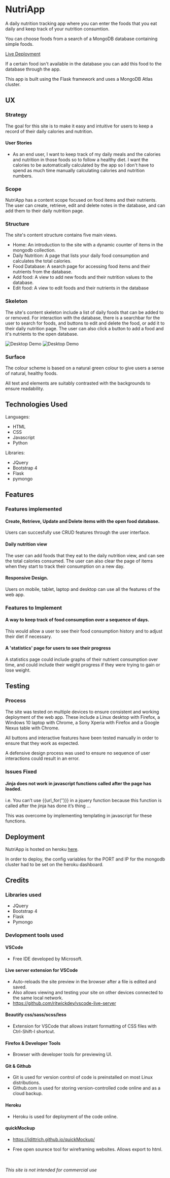 # NutriApp



A daily nutrition tracking app where you can enter the foods that you eat daily and keep track of your nutrition consumtion. 

You can choose foods from a search of a MongoDB database containing simple foods. 

[Live Deployment](https://ntrtnapp.herokuapp.com)

If a certain food isn't available in the database you can add this food to the database through the app.

This app is built using the Flask framework and uses a MongoDB Atlas cluster.


## UX




### Strategy

The goal for this site is to make it easy and intuitive for users to keep a record of their daily calories and nutrition. 

#### User Stories

- As an end user, I want to keep track of my daily meals and the calories and nutrition in those foods so to follow a healthy diet. I want the calories to be automatically calculated by the app so I don't have to spend as much time manually calculating calories and nutrition numbers.



### Scope

NutriApp has a content scope focused on food items and their nutrients. The user can create, retrieve, edit and delete notes in the database, and can add them to their daily nutrition page.


### Structure

The site's content structure contains five main views.

- Home: An introduction to the site with a dynamic counter of items in the mongodb collection.
- Daily Nutrition: A page that lists your daily food consumption and calculates the total calories.
- Food Database: A search page for accessing food items and their nutrients from the database.
- Add food: A view to add new foods and their nutrition values to the database.
- Edit food: A view to edit foods and their nutrients in the database




### Skeleton

The site's content skeleton include a list of daily foods that can be added to or removed. For interaction with the database, there is a searchbar for the user to search for foods, and buttons to edit and delete the food, or add it to their daily nutrition page. The user can also click a button to add a food and it's nutrients to the open database.

![Desktop Demo](/assets/wireframes/dayview-desktop.png "Desktop Demo")
![Desktop Demo](/assets/wireframes/dayview-mobile.png "Desktop Demo")





### Surface

The colour scheme is based on a natural green colour to give users a sense of natural, healthy foods.

All text and elements are suitably contrasted with the backgrounds to ensure readability.



## Technologies Used

Languages:
- HTML
- CSS
- Javascript
- Python

Libraries:
- JQuery
- Bootstrap 4
- Flask
- pymongo


## Features

### Features implemented


#### Create, Retrieve, Update and Delete items with the open food database.
Users can succesfully use CRUD features through the user interface.

#### Daily nutrition view
The user can add foods that they eat to the daily nutrition view, and can see the total calories consumed. The user can also clear the page of items when they start to track their consumption on a new day.

#### Responsive Design.
Users on mobile, tablet, laptop and desktop can use all the features of the web app.


### Features to Implement


#### A way to keep track of food consumption over a sequence of days.

This would allow a user to see their food consumption history and to adjust their diet if necessary.



#### A 'statistics' page for users to see their progress

A statistics page could include graphs of their nutrient consumption over time, and could include their weight progress if they were trying to gain or lose weight.



## Testing

### Process

The site was tested on multiple devices to ensure consistent and working deployment of the web app. These include a Linux desktop with Firefox, a Windows 10 laptop with Chrome, a Sony Xperia with Firefox and a Google Nexus table with Chrome.

All buttons and interactive features have been tested manually in order to ensure that they work as expected. 

A defensive design process was used to ensure no sequence of user interactions could result in an error.



### Issues Fixed

#### Jinja does not work in javascript functions called after the page has loaded.

i.e. You can’t use {{url_for(’’)}} in a jquery function because this function is called after the jinja has done it’s thing …

This was overcome by implementing templating in javascript for these functions.




## Deployment

NutriApp is hosted on heroku [here](https://ntrtnapp.herokuapp.com).

In order to deploy, the config variables for the PORT and IP for the mongodb cluster had to be set on the heroku dashboard.



## Credits

### Libraries used

- JQuery
- Bootstrap 4
- Flask
- Pymongo

### Devlopment tools used

#### VSCode

- Free IDE developed by Microsoft.

#### Live server extension for VSCode 
- Auto-reloads the site preview in the browser after a file is edited and saved. 
- Also allows viewing and testing your site on other devices connected to the same local network.
- https://github.com/ritwickdey/vscode-live-server

#### Beautify css/sass/scss/less
- Extension for VSCode that allows instant formatting of CSS files with Ctrl-Shift-I shortcut.

#### Firefox & Developer Tools
- Browser with developer tools for previewing UI.

#### Git & Github
- Git is used for version control of code is preinstalled on most Linux distributions. 
- Github.com is used for storing version-controlled code online and as a cloud backup.

#### Heroku
- Heroku is used for deployment of the code online.

#### quickMockup
- https://jdittrich.github.io/quickMockup/

- Free open sourece tool for wireframing websites. Allows export to html.




<br><br>
*This site is not intended for commercial use*
